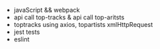 - javaScript && webpack
- api call top-tracks & api call top-aritsts
- toptracks using axios, topartists xmlHttpRequest
- jest tests
- eslint


